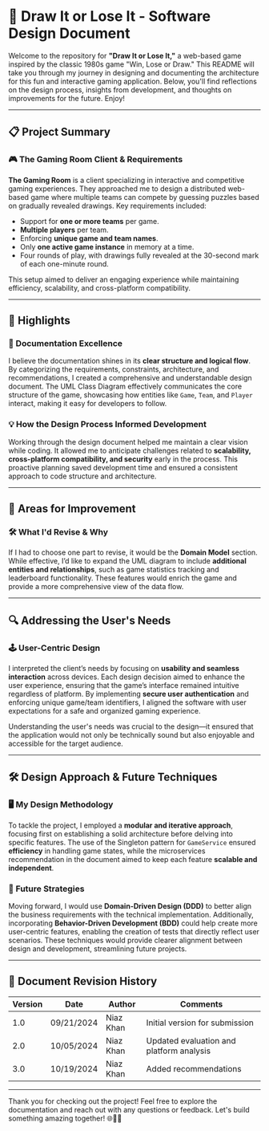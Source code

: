# 🎨 Draw It or Lose It - Software Design Document

Welcome to the repository for **"Draw It or Lose It,"** a web-based game inspired by the classic 1980s game "Win, Lose or Draw." This README will take you through my journey in designing and documenting the architecture for this fun and interactive gaming application. Below, you'll find reflections on the design process, insights from development, and thoughts on improvements for the future. Enjoy!

---

## 📋 Project Summary

### 🎮 The Gaming Room Client & Requirements
**The Gaming Room** is a client specializing in interactive and competitive gaming experiences. They approached me to design a distributed web-based game where multiple teams can compete by guessing puzzles based on gradually revealed drawings. Key requirements included:

- Support for **one or more teams** per game.
- **Multiple players** per team.
- Enforcing **unique game and team names**.
- Only **one active game instance** in memory at a time.
- Four rounds of play, with drawings fully revealed at the 30-second mark of each one-minute round.

This setup aimed to deliver an engaging experience while maintaining efficiency, scalability, and cross-platform compatibility.

---

## 🌟 Highlights

### 📝 Documentation Excellence
I believe the documentation shines in its **clear structure and logical flow**. By categorizing the requirements, constraints, architecture, and recommendations, I created a comprehensive and understandable design document. The UML Class Diagram effectively communicates the core structure of the game, showcasing how entities like `Game`, `Team`, and `Player` interact, making it easy for developers to follow.

### 💡 How the Design Process Informed Development
Working through the design document helped me maintain a clear vision while coding. It allowed me to anticipate challenges related to **scalability, cross-platform compatibility, and security** early in the process. This proactive planning saved development time and ensured a consistent approach to code structure and architecture.

---

## 🔄 Areas for Improvement

### 🛠 What I'd Revise & Why
If I had to choose one part to revise, it would be the **Domain Model** section. While effective, I’d like to expand the UML diagram to include **additional entities and relationships**, such as game statistics tracking and leaderboard functionality. These features would enrich the game and provide a more comprehensive view of the data flow.

---

## 🔍 Addressing the User's Needs

### 🕹️ User-Centric Design
I interpreted the client’s needs by focusing on **usability and seamless interaction** across devices. Each design decision aimed to enhance the user experience, ensuring that the game’s interface remained intuitive regardless of platform. By implementing **secure user authentication** and enforcing unique game/team identifiers, I aligned the software with user expectations for a safe and organized gaming experience.

Understanding the user's needs was crucial to the design—it ensured that the application would not only be technically sound but also enjoyable and accessible for the target audience.

---

## 🛠 Design Approach & Future Techniques

### 🖥️ My Design Methodology
To tackle the project, I employed a **modular and iterative approach**, focusing first on establishing a solid architecture before delving into specific features. The use of the Singleton pattern for `GameService` ensured **efficiency** in handling game states, while the microservices recommendation in the document aimed to keep each feature **scalable and independent**.

### 🔮 Future Strategies
Moving forward, I would use **Domain-Driven Design (DDD)** to better align the business requirements with the technical implementation. Additionally, incorporating **Behavior-Driven Development (BDD)** could help create more user-centric features, enabling the creation of tests that directly reflect user scenarios. These techniques would provide clearer alignment between design and development, streamlining future projects.

---

## 📜 Document Revision History

| Version | Date       | Author     | Comments                                      |
|---------|------------|------------|---------------------------------------------- |
| 1.0     | 09/21/2024 | Niaz Khan  | Initial version for submission                |
| 2.0     | 10/05/2024 | Niaz Khan  | Updated evaluation and platform analysis      |
| 3.0     | 10/19/2024 | Niaz Khan  | Added recommendations                         |

---

Thank you for checking out the project! Feel free to explore the documentation and reach out with any questions or feedback. Let's build something amazing together! 🌐🎨🚀

